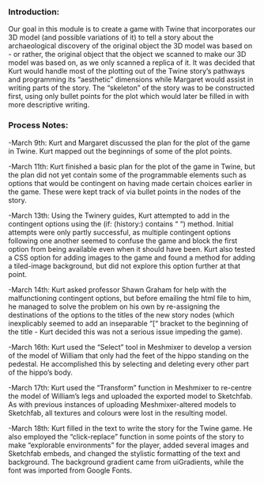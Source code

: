 ### Introduction: ###

Our goal in this module is to create a game with Twine that incorporates our 3D model (and possible variations of it) to tell a story about
the archaeological discovery of the original object the 3D model was based on - or rather, the original object that the object we scanned 
to make our 3D model was based on, as we only scanned a replica of it. It was decided that Kurt would handle most of the plotting out of 
the Twine story’s pathways and programming its “aesthetic” dimensions while Margaret would assist in writing parts of the story. The 
“skeleton” of the story was to be constructed first, using only bullet points for the plot which would later be filled in with more 
descriptive writing.

### Process Notes: ###

-March 9th: Kurt and Margaret discussed the plan for the plot of the game in Twine. Kurt mapped out the beginnings of some of the plot 
points.

-March 11th: Kurt finished a basic plan for the plot of the game in Twine, but the plan did not yet contain some of the programmable 
elements such as options that would be contingent on having made certain choices earlier in the game. These were kept track of via bullet 
points in the nodes of the story.

-March 13th: Using the Twinery guides, Kurt attempted to add in the contingent options using the (if: (history:) contains “ “) method. 
Initial attempts were only partly successful, as multiple contingent options following one another seemed to confuse the game and block 
the first option from being available even when it should have been. Kurt also tested a CSS option for adding images to the game and found 
a method for adding a tiled-image background, but did not explore this option further at that point.

-March 14th: Kurt asked professor Shawn Graham for help with the malfunctioning contingent options, but before emailing the html file to 
him, he managed to solve the problem on his own by re-assigning the destinations of the options to the titles of the new story nodes 
(which inexplicably seemed to add an inseparable “[“ bracket to the beginning of the title - Kurt decided this was not a serious issue 
impeding the game).

-March 16th: Kurt used the “Select” tool in Meshmixer to develop a version of the model of William that only had the feet of the hippo 
standing on the pedestal. He accomplished this by selecting and deleting every other part of the hippo’s body.

-March 17th: Kurt used the “Transform” function in Meshmixer to re-centre the model of William’s legs and uploaded the exported model to 
Sketchfab. As with previous instances of uploading Meshmixer-altered models to Sketchfab, all textures and colours were lost in the 
resulting model.

-March 18th: Kurt filled in the text to write the story for the Twine game. He also employed the “click-replace” function in some points of
the story to make “explorable environments” for the player, added several images and Sketchfab embeds, and changed the stylistic formatting
of the text and background. The background gradient came from uiGradients, while the font was imported from Google Fonts.
